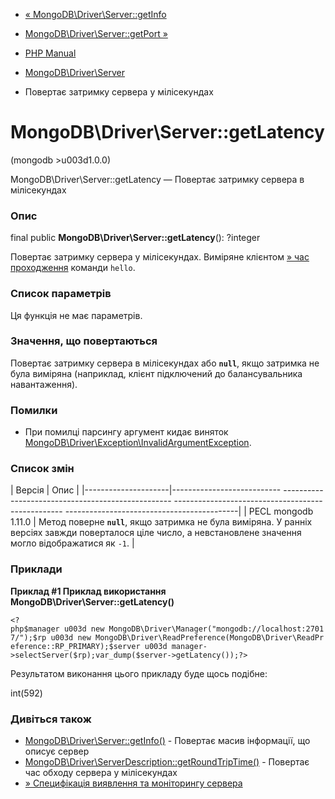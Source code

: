 - [«
MongoDB\Driver\Server::getInfo](mongodb-driver-server.getinfo.md)
- [MongoDB\Driver\Server::getPort
»](mongodb-driver-server.getport.md)

- [PHP Manual](index.md)
- [MongoDB\Driver\Server](class.mongodb-driver-server.md)
- Повертає затримку сервера у мілісекундах

# MongoDB\Driver\Server::getLatency

(mongodb \>u003d1.0.0)

MongoDB\Driver\Server::getLatency — Повертає затримку сервера в
мілісекундах

### Опис

final public **MongoDB\Driver\Server::getLatency**(): ?integer

Повертає затримку сервера у мілісекундах. Виміряне клієнтом
[» час
проходження](https://github.com/mongodb/specifications/blob/master/source/server-discovery-and-monitoring/server-discovery-and-monitoring.rst#round-trip-time)
команди `hello`.

### Список параметрів

Ця функція не має параметрів.

### Значення, що повертаються

Повертає затримку сервера в мілісекундах або **`null`**, якщо
затримка не була виміряна (наприклад, клієнт підключений до балансувальника
навантаження).

### Помилки

- При помилці парсингу аргумент кидає виняток
[MongoDB\Driver\Exception\InvalidArgumentException](class.mongodb-driver-exception-invalidargumentexception.md).

### Список змін

| Версія | Опис |
|---------------------|--------------------------- -------------------------------------------------- -------------------------------------------------- -------------------------------------------|
| PECL mongodb 1.11.0 | Метод поверне **`null`**, якщо затримка не була виміряна. У ранніх версіях завжди поверталося ціле число, а невстановлене значення могло відображатися як `-1`. |

### Приклади

**Приклад #1 Приклад використання
**MongoDB\Driver\Server::getLatency()****

` <?php$manager u003d new MongoDB\Driver\Manager("mongodb://localhost:27017/");$rp u003d new MongoDB\Driver\ReadPreference(MongoDB\Driver\ReadPreference::RP_PRIMARY);$server u003d manager->selectServer($rp);var_dump($server->getLatency());?> `

Результатом виконання цього прикладу буде щось подібне:

int(592)

### Дивіться також

- [MongoDB\Driver\Server::getInfo()](mongodb-driver-server.getinfo.md) -
Повертає масив інформації, що описує сервер
- [MongoDB\Driver\ServerDescription::getRoundTripTime()](mongodb-driver-serverdescription.getroundtriptime.md) -
Повертає час обходу сервера у мілісекундах
- [» Специфікація виявлення та моніторингу
сервера](https://github.com/mongodb/specifications/blob/master/source/server-discovery-and-monitoring/server-discovery-and-monitoring.rst)
